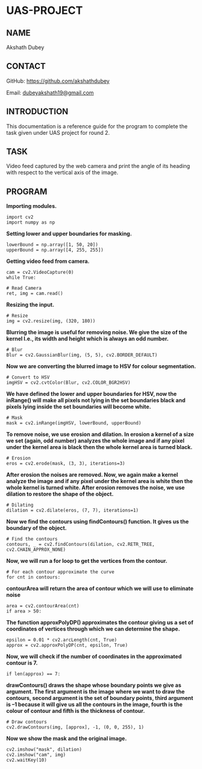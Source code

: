 # UAS-PROJECT 

## NAME

Akshath Dubey 

## CONTACT 

GitHub: https://github.com/akshathdubey

Email: dubeyakshath19@gmail.com 

## INTRODUCTION 

This documentation is a reference guide for the program to complete the task given under UAS project for round 2. 

## TASK 

Video feed captured by the web camera and print the angle of its heading with respect to the vertical axis of the image. 

## PROGRAM 

**Importing modules.** 
```
import cv2 
import numpy as np 
```

**Setting lower and upper boundaries for masking.**
```
lowerBound = np.array([1, 50, 20]) 
upperBound = np.array([4, 255, 255]) 
```

**Getting video feed from camera.**
```
cam = cv2.VideoCapture(0)
while True: 

# Read Camera 
ret, img = cam.read() 
```

**Resizing the input.**
```
# Resize 
img = cv2.resize(img, (320, 180)) 
```

**Blurring the image is useful for removing noise. We give the size of the kernel I.e., its width and height which is always an odd number.**
```
# Blur 
Blur = cv2.GaussianBlur(img, (5, 5), cv2.BORDER_DEFAULT) 
```

**Now we are converting the blurred image to HSV for colour segmentation.**
```
# Convert to HSV 
imgHSV = cv2.cvtColor(Blur, cv2.COLOR_BGR2HSV) 
```

**We have defined the lower and upper boundaries for HSV, now the inRange() will make all pixels not lying in the set boundaries black and pixels lying inside the set boundaries will become white.**
```
# Mask
mask = cv2.inRange(imgHSV, lowerBound, upperBound) 
```

**To remove noise, we use erosion and dilation. In erosion a kernel of a size we set (again, odd number) analyzes the whole image and if any pixel under the kernel area is black then the whole kernel area is turned black.**
```
# Erosion
eros = cv2.erode(mask, (3, 3), iterations=3) 
```

**After erosion the noises are removed. Now, we again make a kernel analyze the image and if any pixel under the kernel area is white then the whole kernel is turned white. After erosion removes the noise, we use dilation to restore the shape of the object.**
```
# Dilating 
dilation = cv2.dilate(eros, (7, 7), iterations=1) 
```

**Now we find the contours using findContours() function. It gives us the boundary of the object.**
```
# Find the contours 
contours, _ = cv2.findContours(dilation, cv2.RETR_TREE, cv2.CHAIN_APPROX_NONE) 
```

**Now, we will run a for loop to get the vertices from the contour.**
```
# For each contour approximate the curve 
for cnt in contours: 
```

**contourArea will return the area of contour which we will use to eliminate noise**
```
area = cv2.contourArea(cnt) 
if area > 50: 
```

**The function approxPolyDP() approximates the contour giving us a set of coordinates of vertices through which we can determine the shape.**
```
epsilon = 0.01 * cv2.arcLength(cnt, True) 
approx = cv2.approxPolyDP(cnt, epsilon, True) 
```

**Now, we will check if the number of coordinates in the approximated contour is 7.**
```
if len(approx) == 7: 
```

**drawContours() draws the shape whose boundary points we give as argument. The first argument is the image where we want to draw the contours, second argument is the set of boundary points, third argument is –1 because it will give us all the contours in the image, fourth is the colour of contour and fifth is the thickness of contour.**
```
# Draw contours 
cv2.drawContours(img, [approx], -1, (0, 0, 255), 1) 
```

**Now we show the mask and the original image.**
```
cv2.imshow("mask", dilation) 
cv2.imshow("cam", img) 
cv2.waitKey(10)
```
